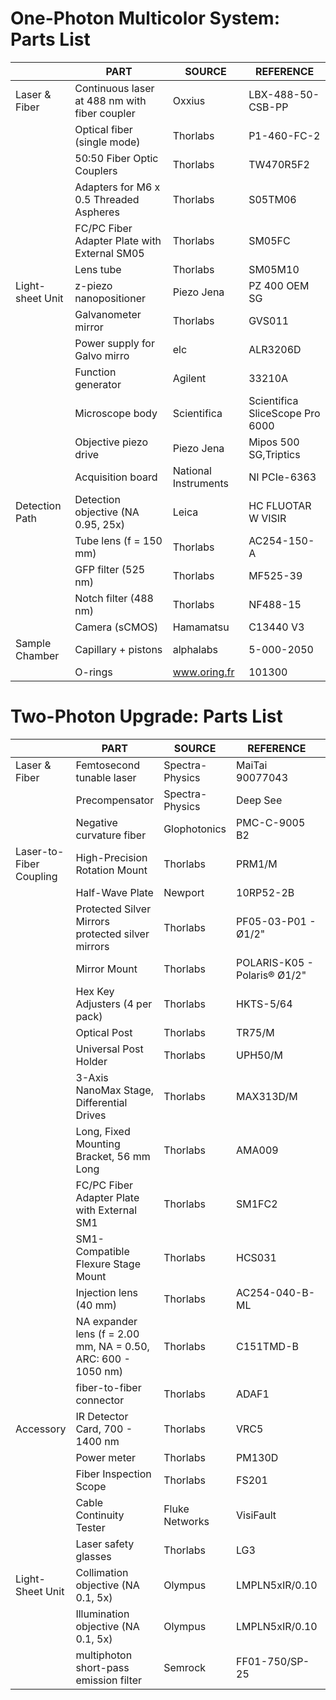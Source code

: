 # One-Photon Multicolor System: Parts List

|                  | PART                                                          | SOURCE               | REFERENCE                       |
|------------------|---------------------------------------------------------------|----------------------|---------------------------------|
| Laser & Fiber    | Continuous laser at 488 nm	with fiber coupler                 | Oxxius               | LBX-488-50-CSB-PP               |
|                  | Optical fiber (single mode)                                   | Thorlabs             | P1-460-FC-2                     |
|                  | 50:50 Fiber Optic Couplers                                    | Thorlabs             | TW470R5F2                       |
|                  | Adapters for M6 x 0.5 Threaded Aspheres                       | Thorlabs             | S05TM06                         |
|                  | FC/PC Fiber Adapter Plate with External SM05                  | Thorlabs             | SM05FC                          |
|                  | Lens tube                                                     | Thorlabs             | SM05M10                         |
| Light-sheet Unit | z-piezo nanopositioner                                        | Piezo Jena           | PZ 400 OEM SG                   |
|                  | Galvanometer mirror                                           | Thorlabs             | GVS011                          |
|                  | Power supply for Galvo mirro                                  | elc                  | ALR3206D                        |
|                  | Function generator                                            | Agilent              | 33210A                          |
|                  | Microscope body                                               | Scientifica          | Scientifica SliceScope Pro 6000 |
|                  | Objective piezo drive                                         | Piezo Jena           | Mipos 500 SG,Triptics           |
|                  | Acquisition board                                             | National Instruments | NI PCIe-6363                    |
| Detection Path   | Detection objective (NA 0.95, 25x)                            | Leica                | HC FLUOTAR W VISIR              |
|                  | Tube lens (f = 150 mm)                                        | Thorlabs             | AC254-150-A                     |
|                  | GFP filter (525 nm)                                           | Thorlabs             | MF525-39                        |
|                  | Notch filter (488 nm)                                         | Thorlabs             | NF488-15                        |
|                  | Camera (sCMOS)                                                | Hamamatsu            | C13440 V3                       |
| Sample Chamber   | Capillary + pistons                                           | alphalabs            | 5-000-2050                      |
|                  | O-rings                                                       | www.oring.fr         | 101300                          |

# Two-Photon Upgrade: Parts List

|                         |PART                                                           | SOURCE               | REFERENCE                       | Amount |
|-------------------------|---------------------------------------------------------------|----------------------|---------------------------------|--------|
| Laser & Fiber           | Femtosecond tunable laser                                     | Spectra-Physics      | MaiTai 90077043                 |        |
|                         | Precompensator                                                | Spectra-Physics      | Deep See                        |        |
|                         | Negative curvature fiber                                      | Glophotonics         | PMC-C-9005 B2                   |        |
| Laser-to-Fiber Coupling | High-Precision Rotation Mount                                 | Thorlabs             | PRM1/M                          |  2     |
|                         | Half-Wave Plate                                               | Newport              | 10RP52-2B                       |  2     |
|                         | Protected Silver Mirrors   protected silver mirrors           | Thorlabs             | PF05-03-P01 - Ø1/2"             |  5     | 
|                         | Mirror Mount                                                  | Thorlabs             | POLARIS-K05 - Polaris® Ø1/2"    |  5     | 
|                         | Hex Key Adjusters  (4 per pack)                               | Thorlabs             | HKTS-5/64                       |  1     |
|                         | Optical Post                                                  | Thorlabs             | TR75/M                          |  5     |
|                         | Universal Post Holder                                         | Thorlabs             | UPH50/M                         |  5     |
|                         | 3-Axis NanoMax Stage, Differential Drives                     | Thorlabs             | MAX313D/M                       |        | 
|                         | Long, Fixed Mounting Bracket, 56 mm Long                      | Thorlabs             | AMA009                          |        | 
|                         | FC/PC Fiber Adapter Plate with External SM1                   | Thorlabs             | SM1FC2                          |        | 
|                         | SM1-Compatible Flexure Stage Mount                            | Thorlabs             | HCS031                          |        |
|                         | Injection lens (40 mm)                                        | Thorlabs             | AC254-040-B-ML                  |        |
|                         | NA expander lens (f = 2.00 mm, NA = 0.50, ARC: 600 - 1050 nm) | Thorlabs             | C151TMD-B                       |        |
|                         | fiber-to-fiber connector                                      | Thorlabs             | ADAF1                           |        |
| Accessory               | IR Detector Card, 700 - 1400 nm                               | Thorlabs             | VRC5                            |        |
|                         | Power meter                                                   | Thorlabs             | PM130D                          |        |
|                         | Fiber Inspection Scope                                        | Thorlabs             | FS201                           |        |
|                         | Cable Continuity Tester                                       | Fluke Networks       | VisiFault                       |        |
|                         | Laser safety glasses                                          | Thorlabs             | LG3                             |	      |
| Light-Sheet Unit        | Collimation objective (NA 0.1, 5x)                            | Olympus              | LMPLN5xIR/0.10                  |        |
|                         | Illumination objective (NA 0.1, 5x)                           | Olympus              | LMPLN5xIR/0.10                  |        |
|                         | multiphoton short-pass emission filter                        | Semrock              | FF01-750/SP-25                  |        |








